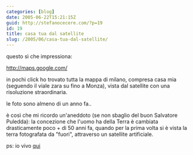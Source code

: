 ```yaml
---
categories: [blog]
date: 2005-06-22T15:21:15Z
guid: http://stefanocecere.com/?p=19
id: 19
title: casa tua dal satellite
slug: /2005/06/casa-tua-dal-satellite/
---
```


questo sì che impressiona:

http://maps.google.com/

in pochi click ho trovato tutta la mappa di milano, compresa casa mia (seguendo il viale zara su fino a Monza), vista dal satellite con una risoluzione straordinaria.

le foto sono almeno di un anno fa..

è così che mi ricordo un'aneddoto (se non sbaglio del buon Salvatore Puledda): la concezione che l'uomo ha della Terra è cambiata drasticamente poco + di 50 anni fa, quando per la prima volta si è vista la terra fotografata da "fuori", attraverso un satellite artificiale.

ps: io vivo [qui](http://maps.google.com/maps?q=milan&ll=45.556934,9.251518&spn=0.006620,0.008529&t=k&hl=en)